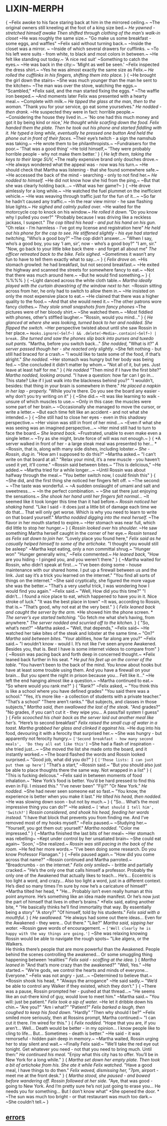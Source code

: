 # LIXIN-MERPH
{
~Felix awoke to his face staring back at him in the mirrored ceiling.~
~The original owners still kneeling at the foot of a king size bed.~
*He yawned - stretched himself awake*
*Then shifted through clothing of the man’s walk-in closet*
~He was roughly the same size.~
"Go make us some breakfast - some eggs, and waffles"
~Felix said without turning back.~
~Inside the closet was a mirror. ~
~Inside of which several drawers for cufflinks. ~
~To his left were suits - from white, to black and most colors in between.~
~He felt like standing out today.~
'A nice red suit'
~Something to catch the eyes.~
~He was back in the city:~
'Might as well be seen.'
~Felix inspected the dress shirt.~
~Yes he was almost exactly the same size as Felix.~
*He rolled the cufflinks in his fingers, shifting them into place.*
}
{
~He brought the girl down the stairs~
~She was much younger than the man he sent to the kitchen~
~The man was over the stove, watching the eggs.~
"Scambled,"
*Felix said, and the man started fixing the eggs. *
~The waffle iron beeped.~
~And moments later Felix was presented with a hearty meal.~
~Complete with milk.~
*He tipped the glass at the man, then to the woman.*
"Thank you for your service, go eat some yourselves."
*He nodded - then drank.*
~He suspected they were in fact: horrible people.~
~Considering the house they lived in...~
'No one had this much money and got it by being kind or nice,'
*He thought while scarfing down the food.*
*Felix handed them the plate.*
*Then he took out his phone and started fiddling with it.*
*He typed a long while, eventually he pressed one button*
*And held the phone out in front of their faces.*
~Their eye’s twitch - a sign the namshub was taking.~
~He wrote them to be philanthropists.~
~Fundraisers for the poor.~
'That was a good thing'
~He told himself,~
'They were probably horrible people - why not make them better.'
}
{
*He left them, taking the keys to their large SUV,*
~The really expensive brand only douches drove.~
~He always wondered what the appeal was - now was his turn.~
~He should check that Martha was listening - that she found somewhere safe.~
~He accessed the back of the mind - searching - only to not find her.~
*He nodded to himself.*
~He did not know how she hid from the ping,~
~But that she was clearly holding back...~
~What was her game?~
}
{
~He drove aimlessly for a long while.~
~He watched the fuel plummet on the inefficient vehicle.~
~He was weaving through traffic just for the fun of it...~
~So far he hadn’t caused any traffic.~
~In the rear view mirror - he saw flashing blue lights.~
*He sighed and calmly pulled over.*
~He waited for the motorcycle cop to knock on his window.~
*He rolled it down.*
"Do you know why I pulled you over?"
"Probably because I was driving like a reckless jackass, I suspect."
*The cop tilted his head - and put his hand on his gun.*
"Oh relax - I’m harmless - I’ve got my license and registration here"
*He held out his phone for the cop to see.*
*He stiffened slightly - his eye had started twitching,*
"Who’s a good boy?"
~The cop didn’t answer...~
"When I say, who’s a good boy, you say ‘I am, sir’, now - who’s a good boy?"
"I am, sir."
"Now, go back to your little bike back there - and forget all about me"
*The officer retreated back to the bike.*
*Felix sighed.*
~Sometimes it wasn’t any fun to have to tell them exactly what to say...~
}
{
*Felix drove on.*
~His stomach growled: he had breakfast, but not second breakfast.~
~He exited the highway and scanned the streets for somewhere fancy to eat.~
~Not that there was much around here.~
~But he would find something.~
}
{
%%%%
}
{
~Light danced across the white cloth table.~
*Martha ideally played with the curtain drawstring of the window next to her.*
~Rossin sitting across from her, he only had to switch to allow them in.~
~He insisted on only the most expensive place to eat.~
~He clained that there was a higher quality to the food.~
~And that she would need it.~
~The other patrons wore fancy clothes.~
*They stole small snapshots from fancy phones*
~The pictures were of her bloody shirt.~
~She watched them.~
~Most fiddled with phones, other’s stiffled laugher.~
"Rossin, would you mind..."
}
{
*He glanced at where she was looking, turned back to her and nodded.*
*She flipped the switch.*
~Her perspective twisted about until she saw Rossin in her place.~
`Hooks.ignore(~Self~) && .delete(~Media~.contain(~Self~) | break.`
*She turned and saw the phones slip back into purses and tuxedo suit pants.*
"Martha, before you switch back..."
*She nodded,*
"What is it?"
*A server passed though her - she reacted only slightly.*
~She felt nothing - but still had braced for a crash.~
"I would like to taste some of the food, if that’s alright."
*She nodded.*
~Her stomach was hungry but her body was being fed.~
~She concluded it didn’t matter by whom.~
"Not all of it, but yes.
Just leave at least half for me."
}
{
*He nodded*
"Then mind if I have the first bite?"
*Martha nodded, looking around.*
"I have a question: how far can I go in...
This state?
Like if I just walk into the blackness behind you?"
"I wouldn’t, besides: that thing in your brain is somewhere in there."
*He placed a napkin in her lap - properly.*
"While you’re there.
Do you see the board any easier - why don’t you try writing on it"
}
{
~She did.~
~It was like learning to walk - unsure of which muscles to use.~
~Only in this case: the muscles were some part of her brain.~
~Occasionally she managed to move the cursor, or write a letter.~
~But each time felt like an accident - and not what she intended.~
}
{
~She still had to close her eyes - even in this shadowy perspective.~
~Her vision was still in front of her mind...~
~Even if what she was seeing was an imagined perspective...~
~Her mind still had to turn to face the board.~
*She leaned back.*
~Frustrated, unable to even make even a single letter.~
~Try as she might, brute force of will was not enough.~
}
{
*A server walked in front of her - a large steak meal was presented to her... *
~Rossin, that is, along with many side dishes, including lobster.~
*She - Rossin, dug in.*
"How am I supposed to do this?"
~Martha asked.~
"I can’t write on that board at all."
"Relax your mind, it’s a new muscle - you haven’t used it yet, it’ll come."
~Rossin said between bites.~
"This is delicious,"
~He added.~
~Martha tried for a while longer...~
~Until Rossin was about halfway through the meal.~
"You better switch now, I could finish this"
}
{
~She did, and the first thing she noticed her fingers felt off. ~
~The second: ~
~The taste was wonderful. ~
~A sudden onslaught of umami and salt and sweetness... ~
~In the perfect combination. ~
~She sat there just enjoying the sensations.~
*She shook her hand until her fingers felt normal...*
~It seemed like it took longer this time than it had before.~
*Rossin noticed her shaking hand.*
"Like I said - it does just a little bit of damage each time we do that...
That will only get worse. 
Which is why you need to learn to write on that board yourself."
*Martha nodded digging into the meal herself.*
~The flavor in her mouth started to expire.~
~Her stomach was near full, which did little to stop her hunger.~
}
{
*Rossin looked over his shoulder.*
~He saw something Martha herself caught in the corner of her eye.~
*Rossin tensed as Felix sat down to join her.*
"Lovely place you found here,"
*Felix said as he casually helped himself to some of the artichoke.*
"I thought you would still be asleep"
~Martha kept eating, only a non committal shrug.~
"Hunger won"
"Hunger generally wins,"
~Felix commented.~
*He leaned back,*
"How are you hiding - I pinged you, and you weren’t there."
}
{
~Martha waited for Rossin, who didn’t speak at first...~
"I’ve been doing some - house maintenance with our shared home. 
I put up a firewall between us and the link.
Just say it’s a trick you learned on the internet."
"You find all sorts of things on the internet."
~She said cryptically, she figured the more vague she was the better.~
"That’s a very useful trick, I was wondering how I would find you again."
~Felix said.~
"Well, How did you this time?"
"I didn’t...
I found a nice place to eat, which happened to have you in it. 
Nice stroke of luck."
"It was the best place in town"
~It was, according to Rossin, that is.~
"That’s good, why not eat at the very best."
}
{
*Felix leaned back and caught the server by the arm.*
*He showed him the phone screen. *
*The server’s eye started twitching.*
"Go fetch me what she’s having, from anywhere."
*The server nodded and scurried off to the kitchen.*
}
{
"So, what’s next?"
~Martha asked.~
"Well, that depends,"
~Felix said~
~He watched her take bites of the steak and lobster at the same time.~
"On?"
*Martha said between bites.*
"Your abilities, how far along are you?"
~Felix said.~
"I wouldn’t know - would I.
It’s not like I’ve seen anyone Awakened.
Besides you, that is.
Best I have is some internet videos to compare from"
}
{
~Rossin was pacing back and forth deep in concerned thought.~
*Felix leaned back further in his seat. *
*He put his feet up on the corner of the table.*
"You haven’t been to the back of the mind. 
You know about hooks but have at least some trouble using them. 
And you have a firewall on your brain...
But you spent the night in prison because you...
Felt like it..."
~He left the end hanging almost like a question.~
~Martha continued to eat.~
"So where would you rank me?"
}
{
"Rank?"
~Felix asked, ~
"You think this is like a school where you have defined grades"
"You said there was a school."
"Yes, it’s more like - a collection of students with a private teacher."
"That’s a school"
"There aren’t ranks."
"But subjects, and classes in those subjects,"
*Martha said, then swallowed the last of the steak.*
"And grades?"
"No grades, if you can’t cut it - they wipe you...
A pass/fail system I guess"
}
{
*Felix scooched his chair back as the server laid out another meal like her’s.*
"Here’s to second breakfast"
*Felix raised the small cup of water in a toast.*
*Martha grabbed her glass and clinked it against his.*
~He dug into his food, devouring it with a ferocity that surprised her.~
~She was hungry - but apparently not ferocity hungry.~
`['Second breakfast - how many second meals', 
'Do they all eat like this']`
~She had a flash of inspiration - she tried just...~
~She moved the list she made onto the board, and it instantly worked.~
~The board flashed the words and Rossin looked surprised.~
"Good job, what did you do?"
}
{
`['Those lists: I can just put them up here']`
"That’s a start,"
~Rossin said.~
"But you should also just be able to place thoughts there the same way. 
Not wrapped in a list"
}
{
"This is fucking delicous."
~Felix said in between moments of food inhalation.~
"New York’s food is better.
You’d be hard pressed to find this even in Fiji. 
I missed this."
"I’ve never been"
"Fiji?"
"Or New York."
*He nodded.*
~She had never seen someone eat so fast.~
"You know, the experience is better when you make it last."
*He tilted his head, then nodded.*
~He was slowing down soon - but not by much.~
}
{
"So...
What’s the most impressive thing you can do?"
~He asked.~
`['What should I tell him',
'Switch?']`
*Rossin considered, and shook his head, feeding her words instead.*
"I have that block that prevents you from finding me. 
And I’ve removed most of my hooks myself."
~Felix paused.~
~Studying her.~
"Yourself, you got them out: yourself."
*Martha nodded.*
"Color me impressed."
}
{
~Martha finished the last bits of her meal~
~Her stomach was rebelling~
~Kept under control by her unsatiated brain~
~She could eat again~
'Soon,'
~She realized.~
*Rossin was still pacing in the back of the room.*
~He fed her more words.~
"I’ve been doing some research.
 Do you know Professor Flanagan."
}
{
~Felix paused again.~
"How did you come across that name?"
~Rossin continued and Martha parroted.~
"Breadcrumbs - on the internet."
*Felix only smiled*~ - brittle and partially cracked.~
"He’s the only one that calls himself a professor. 
Probably the only one of the Awakened that actually likes to teach...
He’s...
Eccentric is too light a word, and crazy...
Also too light a word, just in a different context.
He’s died so many times I’m sure by now he’s a caricature of himself"
*Martha tilted her head, *
"He...
Probably isn’t even really human at this point anymore. 
He’s something like an idea made manifest. 
Or he’s now just the part of himself that lives in other’s brains."
*Felix said, eating another bite, *
"He basically thinks he’ll find immortality that way. 
By essentially being a story"
"A story?"
"Of himself, told by his students."
*Felix said with a mouthful.*
}
{
*He swallowed.*
"He always had some out there ideas...
Even for the Awakened - they were...
Out there."
"Like?"
*Martha said, sipping her water.*
~Rossin gave words of encouragement. ~
`['Well clearly he is happy with the way things are going.']`
~She was relaxing knowing Rossin would be able to navigate the rough spots~
"Like algera, or the Walkers.  
He thinks there’s people that are more powerful than the Awakened. 
People behind the scenes controlling the awakened... 
Or some smuggling thing happening between ‘realities’"
*Felix said - scoffing at the idea.*
}
{
*Martha leaned in*
"And that’s more crazy than the awakened?"
"Well, Yes."
~He started.~
"We’re gods, we control the hearts and minds of everyone...
Everyone."
~Felix was not angry - just...~
~Determined to believe that.~
*Rossin shook his head, *
"Always the arrogance"
~He said sadly.~
"We’d be able to control any Walker if they existed, which they don’t."
}
{
~There was a pause, Rossin prompted her - pushed at that thread...~
"He seems like an out-there kind of guy, would love to meet him."
~Martha said.~
"You will: just be patient."
*Felix took a sip of water.*
~He let it dribble down his chin.~
"Are you?"
"Am i what?"
"Patient?"
*Felix barked a laugh, then coughed to keep his food down.*
"Hardly"
"Then why should I be?"
~Felix smiled more seriously, then at Rossins prompt, Martha continued:~
"I can cut it there.
I’m wired for this."
}
{
*Felix nodded.*
"Hope that you are, if you aren’t...
Well...
Death would be better - in my opinion...
I know people like to cling to life...
But...
Sometimes - death is better."
~He said - it was remorseful - hidden pain deep in memory.~
~Martha waited, Rossin urging her to stay silent and wait.~
~Finally Felix said:~
"We’ll take the red eye out tonight. 
Get whatever you need - not that you need to bring much. 
Until then:"
*He continued his meal.*
"Enjoy what this city has to offer. 
You’ll be in New York for a long while."
}
{
*Martha set down her empty plate.*
*Then took a bit of artichoke from his.*
*She ate it while Felix watched.*
"Have a good meal, I have things to do then."
*Felix waved, dismissing her,*
"7pm, airport - meet me at the front desk."
}
{
*Martha stood, she paused - and bowed before wandering off.*
*Rossin followed at her side.*
"Aye, that was good - going to New York. 
And I’m pretty sure he’s not just going to erase you...
He needs you for something...
But I don’t know what"
*She opened the door. *
~The sun was much too bright - or that restaurant was much too dark.~
~She couldn’t tell.~
}
## [errors](errors.md)
